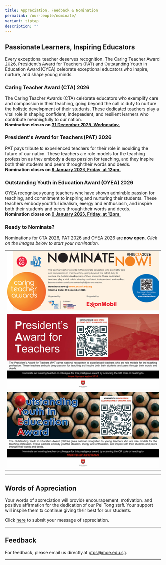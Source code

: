 ```yaml
---
title: Appreciation, Feedback & Nomination
permalink: /our-people/nominate/
variant: tiptap
description: ""
---
```

<h2>Passionate Learners, Inspiring Educators</h2>
<p>Every exceptional teacher deserves recognition. The Caring Teacher Award
2026, President's Award for Teachers (PAT) and Outstanding Youth in Education
Award (OYEA) celebrate exceptional educators who inspire, nurture, and
shape young minds.</p>
<h3><strong>Caring Teacher Award (CTA) 2026</strong></h3>
<p>The Caring Teacher Awards (CTA) celebrate educators who exemplify care
and compassion in their teaching, going beyond the call of duty to nurture
the holistic development of their students. These dedicated teachers play
a vital role in shaping confident, independent, and resilient learners
who contribute meaningfully to our nation.
<br><strong>Nomination closes on <u>31 December 2025, Wednesday.</u></strong>
</p>
<h3><strong>President's Award for Teachers (PAT) 2026</strong></h3>
<p>PAT pays tribute to experienced teachers for their role in moulding the
future of our nation. These teachers are role models for the teaching profession
as they embody a deep passion for teaching, and they inspire both their
students and peers through their words and deeds.
<br><strong>Nomination closes on <u>9 January 2026, Friday, at 12pm.</u></strong>
</p>
<h3><strong>Outstanding Youth in Education Award (OYEA) 2026</strong></h3>
<p>OYEA recognises young teachers who have shown admirable passion for teaching,
and commitment to inspiring and nurturing their students. These teachers
embody youthful idealism, energy and enthusiasm, and inspire both their
students and peers through their words and deeds.
<br><strong>Nomination closes on <u>9 January 2026, Friday, at 12pm.</u></strong>
</p>
<h3><strong>Ready to Nominate?</strong></h3>
<p>Nominations for CTA 2026, PAT 2026 and OYEA 2026 are <strong>now open</strong>. <em>Click on the images below to start your nomination.</em>
</p>
<p></p>
<table style="minWidth: 25px">
<colgroup>
<col>
</colgroup>
<tbody>
<tr>
<th rowspan="1" colspan="1"><a class="isomer-image-wrapper" href="https://www.cta.nie.edu.sg/nominate"><img style="width: 100%" height="auto" width="100%" alt="" src="/images/CTA_2026.jpg"></a>
</th>
</tr>
<tr>
<td rowspan="1" colspan="1"><a class="isomer-image-wrapper" href="https://go.gov.sg/pat2026"><img style="width: 100%" height="auto" width="100%" alt="" src="/images/PAT_Banner.jpg"></a>
</td>
</tr>
<tr>
<td rowspan="1" colspan="1"><a class="isomer-image-wrapper" href="https://go.gov.sg/oyea2026"><img style="width: 100%" height="auto" width="100%" alt="" src="/images/OYEA_Banner.jpg"></a>
</td>
</tr>
</tbody>
</table>
<hr>
<h2>Words of Appreciation</h2>
<p>Your words of appreciation will provide encouragement, motivation, and
positive affirmation for the dedication of our Pei Tong staff. Your support
will inspire them to continue giving their best for our students.</p>
<p>Click <a href="https://go.gov.sg/saythanksptps" rel="noopener" target="_blank">here</a> to
submit your message of appreciation.</p>
<hr>
<h2>Feedback</h2>
<p>For feedback, please email us directly at <a href="#" rel="noopener noreferrer nofollow" target="_blank">ptps@moe.edu.sg</a>.</p>
<hr>
<p></p>